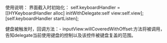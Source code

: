 使用说明：
界面截入时初始化：
self.keyboardHandler = [[HYKeyboardHandler alloc] initWithDelegate:self view:self.view];
[self.keyboardHandler startListen];

健盘被触发时，回调方法：- inputView:willCoveredWithOffset:方法将被调用，告知delegate当前使用键盘的控制以及该控件被键盘复盖的范围。

